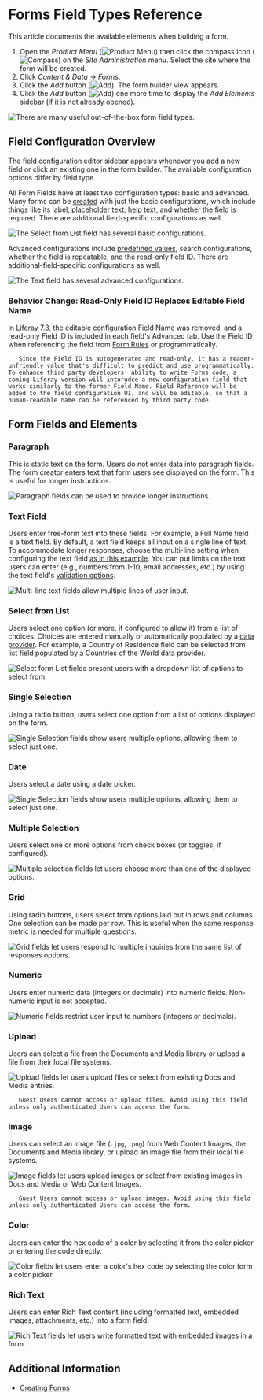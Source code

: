 # Forms Field Types Reference

This article documents the available elements when building a form.

1. Open the _Product Menu_ (![Product Menu](../../../images/icon-product-menu.png)) then click the compass icon (![Compass](../../../images/icon-compass.png)) on the _Site Administration_ menu. Select the site where the form will be created.
1. Click _Content & Data_  &rarr; _Forms_.
1. Click the _Add_ button (![Add](../../../images/icon-add.png)). The form builder view appears.
1. Click the _Add_ button (![Add](../../../images/icon-add.png)) one more time to display the _Add Elements_ sidebar (if it is not already opened).

![There are many useful out-of-the-box form field types.](./forms-field-types-reference/images/01.png)

## Field Configuration Overview

The field configuration editor sidebar appears whenever you add a new field or click an existing one in the form builder. The available configuration options differ by field type.

All Form Fields have at least two configuration types: basic and advanced. Many forms can be [created](../creating-and-managing-forms/creating-forms.md) with just the basic configurations, which include things like its label, [placeholder text, help text](../creating-and-managing-forms/providing-help-text-and-predefined-values.md), and whether the field is required. There are additional field-specific configurations as well.

![The Select from List field has several basic configurations.](./forms-field-types-reference/images/15.png)

Advanced configurations include [predefined values](../creating-and-managing-forms/providing-help-text-and-predefined-values.md), search configurations, whether the field is repeatable, and the read-only field ID. There are additional-field-specific configurations as well.

![The Text field has several advanced configurations.](./forms-field-types-reference/images/14.png)

### Behavior Change: Read-Only Field ID Replaces Editable Field Name

In Liferay 7.3, the editable configuration Field Name was removed, and a read-only Field ID is included in each field's Advanced tab. Use the Field ID when referencing the field from [Form Rules](../form-rules/form-rules-overview.md) or programmatically.

```note::
   Since the Field ID is autogenerated and read-only, it has a reader-unfriendly value that's difficult to predict and use programmatically. To enhance third party developers' ability to write Forms code, a coming Liferay version will intorudce a new configuration field that works similarly to the former Field Name. Field Reference will be added to the field configuration UI, and will be editable, so that a human-readable name can be referenced by third party code.
```
<!-- Need confirmation that the above note is correct. -->

## Form Fields and Elements

### Paragraph 

This is static text on the form. Users do not enter data into paragraph fields. The form creator enters text that form users see displayed on the form. This is useful for longer instructions.

![Paragraph fields can be used to provide longer instructions.](./forms-field-types-reference/images/02.png)

### Text Field 

Users enter free-form text into these fields. For example, a Full Name field is a text field. By default, a text field keeps all input on a single line of text. To accommodate longer responses, choose the multi-line setting when configuring the text field [as in this example](./creating-forms.md). You can put limits on the text users can enter (e.g., numbers from 1-10, email addresses, etc.) by using the text field's [validation options](./validating-text-and-numeric-field-entries.md).

![Multi-line text fields allow multiple lines of user input.](./forms-field-types-reference/images/03.png)

### Select from List 

Users select one option (or more, if configured to allow it) from a list of choices. Choices are entered manually or automatically populated by a [data provider](../data-providers/data-providers-overview.md). For example, a Country of Residence field can be selected from list field populated by a Countries of the World data provider.

![Select form List fields present users with a dropdown list of options to select from.](./forms-field-types-reference/images/04.png)

### Single Selection 

Using a radio button, users select one option from a list of options displayed on the form.

![Single Selection fields show users multiple options, allowing them to select just one.](./forms-field-types-reference/images/05.png)

### Date 

Users select a date using a date picker.

![Single Selection fields show users multiple options, allowing them to select just one.](./forms-field-types-reference/images/06.png)

### Multiple Selection 

Users select one or more options from check boxes (or toggles, if configured).

![Multiple selection fields let users choose more than one of the displayed options.](./forms-field-types-reference/images/07.png)

### Grid 

Using radio buttons, users select from options laid out in rows and columns. One selection can be made per row. This is useful when the same response metric is needed for multiple questions.

![Grid fields let users respond to multiple inquiries from the same list of responses options.](./forms-field-types-reference/images/08.png)

### Numeric 

Users enter numeric data (integers or decimals) into numeric fields. Non-numeric input is not accepted.

![Numeric fields restrict user input to numbers (integers or decimals).](./forms-field-types-reference/images/09.png)

### Upload 

Users can select a file from the Documents and Media library or upload a file from their local file systems.

![Upload fields let users upload files or select from existing Docs and Media entries.](./forms-field-types-reference/images/10.png)

```important::
   Guest Users cannot access or upload files. Avoid using this field unless only authenticated Users can access the form.
```

### Image 

Users can select an image file (`.jpg`, `.png`) from Web Content Images, the Documents and Media library, or upload an image file from their local file systems.

![Image fields let users upload images or select from existing images in Docs and Media or Web Content Images.](./forms-field-types-reference/images/11.png)

```important::
   Guest Users cannot access or upload images. Avoid using this field unless only authenticated Users can access the form.
```

### Color 

Users can enter the hex code of a color by selecting it from the color picker or entering the code directly.

![Color fields let users enter a color's hex code by selecting the color form a color picker.](./forms-field-types-reference/images/13.png)

### Rich Text 

Users can enter Rich Text content (including formatted text, embedded images, attachments, etc.) into a form field.

![Rich Text fields let users write formatted text with embedded images in a form.](./forms-field-types-reference/images/12.png)

## Additional Information

* [Creating Forms](./creating-forms.md)
